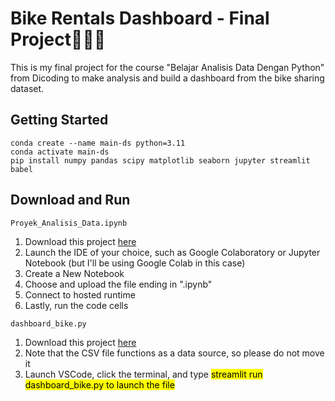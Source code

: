# Bike Rentals Dashboard - Final Project🚴🏻‍♀️
This is my final project for the course "Belajar Analisis Data Dengan Python" from Dicoding to make analysis and build a dashboard from the bike sharing dataset.

## Getting Started
```
conda create --name main-ds python=3.11
conda activate main-ds
pip install numpy pandas scipy matplotlib seaborn jupyter streamlit babel
```

## Download and Run
`Proyek_Analisis_Data.ipynb`
1. Download this project [here](https://github.com/airamts/bike-sharing-analysis/blob/f3916de22714fddbada08039d7a328e24b7dc06b/Proyek_Analisis_Data.ipynb)
2. Launch the IDE of your choice, such as Google Colaboratory or Jupyter Notebook (but I'll be using Google Colab in this case)
3. Create a New Notebook
4. Choose and upload the file ending in ".ipynb"
5. Connect to hosted runtime
6. Lastly, run the code cells
   
`dashboard_bike.py`
1. Download this project [here](https://github.com/airamts/bike-sharing-analysis/blob/a2a9db659f3cacebb8133e9dcd5097918e978ad7/dashboard_bike.py)
2. Note that the CSV file functions as a data source, so please do not move it
3. Launch VSCode, click the terminal, and type <mark>streamlit run dashboard_bike.py<mark> to launch the file
